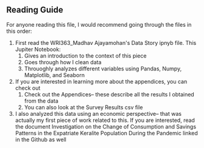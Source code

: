 ## Reading Guide

For anyone reading this file, I would recommend going through the files in this order:

1. First read the WRI363_Madhav Ajayamohan's Data Story ipnyb file. This Jupiter Notebook:
   1. Gives an introduction to the context of this piece
   2. Goes through how I clean data
   3. Throuoghly analyzes different variables using Pandas, Numpy, Matplotlib, and Seaborn
2. If you are interested in learning more about the appendices, you can check out
   1. Check out the Appendices– these describe all the results I obtained from the data
   2. You can also look at the Survey Results csv file
3. I also analyzed this data using an economic perspective– that was actually my first piece of work related to this. If you are interested, read the document Investigation on the Change of Consumption and Savings Patterns in the Expatriate Keralite Population During the Pandemic linked in the Github as well
